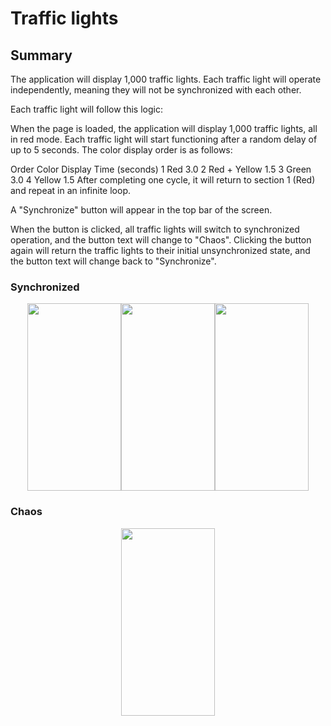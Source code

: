 # Traffic lights

## Summary

The application will display 1,000 traffic lights. Each traffic light will operate independently,
meaning they will not be synchronized with each other.

Each traffic light will follow this logic:

When the page is loaded, the application will display 1,000 traffic lights, all in red mode.
Each traffic light will start functioning after a random delay of up to 5 seconds.
The color display order is as follows:

Order Color Display Time (seconds)
1 Red 3.0
2 Red + Yellow 1.5
3 Green 3.0
4 Yellow 1.5
After completing one cycle, it will return to section 1 (Red) and repeat in an infinite loop.

A "Synchronize" button will appear in the top bar of the screen.

When the button is clicked, all traffic lights will switch to synchronized operation, and the button
text will change to "Chaos".
Clicking the button again will return the traffic lights to their initial unsynchronized state, and
the button text will change back to "Synchronize".

### Synchronized
<div style="display: flex; justify-content: center;">
<img src="https://github.com/user-attachments/assets/c24d94cd-bba5-4cde-9644-bc426acc4700" width="150" height="300">
<img src="https://github.com/user-attachments/assets/ebfa23cf-5c51-4cf8-9d1b-5d38f6328faf" width="150" height="300">
<img src="https://github.com/user-attachments/assets/b5c70db9-a8c2-4bf2-a620-1903f4c1264e" width="150" height="300">
</div>

### Chaos
<div style="display: flex; justify-content: center;">
<img src="https://github.com/user-attachments/assets/daafe71b-cc71-4021-9378-86e70e629131" width="150" height="300">
</div>


